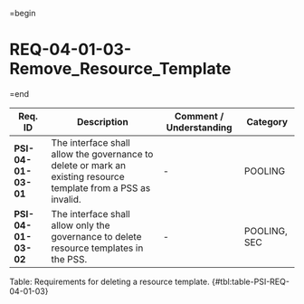 =begin

# REQ-04-01-03-Remove_Resource_Template

=end

| Req. ID                        | Description                         | Comment / Understanding                  | Category                       |
| ------------------------------ | ----------------------------------- | ---------------------------------------- | ------------------------------ |
| __PSI-04-01-03-01__ | The interface shall allow the governance to delete or mark an existing resource template from a PSS as invalid. | -                       | POOLING      |
| __PSI-04-01-03-02__ | The interface shall allow only the governance to delete resource templates in the PSS.                          | -                       | POOLING, SEC |

Table: Requirements for deleting a resource template. {#tbl:table-PSI-REQ-04-01-03}
